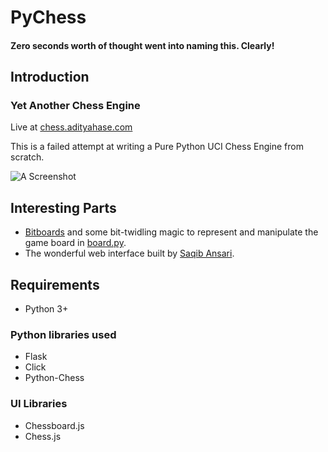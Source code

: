 # PyChess
#### Zero seconds worth of thought went into naming this. Clearly!



## Introduction
### Yet Another Chess Engine
Live at [chess.adityahase.com](https://chess.adityahase.com)

This is a failed attempt at writing a Pure Python UCI Chess Engine from scratch. 

![A Screenshot](https://i.imgur.com/pHwqUdD.png)

## Interesting Parts
- [Bitboards](https://www.chessprogramming.org/Bitboards) and some bit-twidling magic to represent and manipulate the game board in [board.py](https://github.com/adityahase/chess/blob/master/pychess/board.py).
- The wonderful web interface built by [Saqib Ansari](https://github.com/nextchamp-saqib).

## Requirements
 - Python 3+

### Python libraries used
 - Flask
 - Click
 - Python-Chess

### UI Libraries
 - Chessboard.js
 - Chess.js

